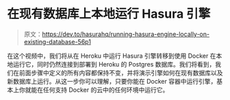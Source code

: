# 在现有数据库上本地运行 Hasura 引擎

> 原文：<https://dev.to/hasurahq/running-hasura-engine-locally-on-existing-database-56p1>

在这个视频中，我们将从在 Heroku 中运行 Hasura 引擎转移到使用 Docker 在本地运行它，同时仍然连接到部署到 Heroku 的 Postgres 数据库。我们将看到，我们在前面步骤中定义的所有内容都保持不变，并将演示引擎如何在现有数据库以及新数据库上运行。从这一步你可以理解，只要你能在 Docker 容器中运行引擎，基本上你就能在任何支持 Docker 的云中的任何环境中运行它。